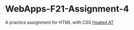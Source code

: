# WebApps-F21-Assignment-4
A practice assignment for HTML with CSS
[Hoated AT](https://github.com/44-563-WebApps-F21/webapps-f21-assignment-4-HarshitaGITHB/blob/main/play.html)
